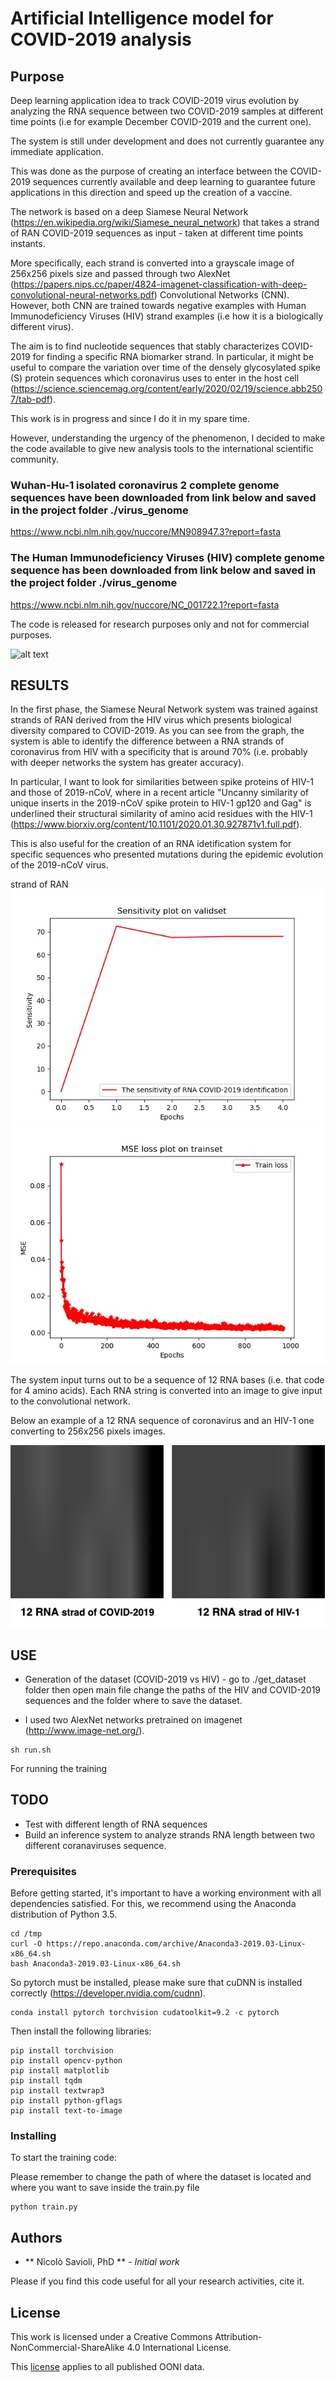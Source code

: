 # Artificial Intelligence model for COVID-2019 analysis 

## Purpose 

Deep learning application idea to track COVID-2019 virus evolution by analyzing the RNA sequence between two COVID-2019 samples at different time points (i.e for example December COVID-2019  and the current one). 

The system is still under development and does not currently guarantee any immediate application. 

This was done as the purpose of creating an interface between the COVID-2019 sequences currently available and deep learning to guarantee future applications in this direction and speed up the creation of a vaccine.

The network is based on a deep Siamese Neural Network (https://en.wikipedia.org/wiki/Siamese_neural_network) that takes a strand of RAN COVID-2019 sequences as input - taken at different time points instants.

More specifically, each strand is converted into a grayscale image of 256x256 pixels size and passed through two AlexNet (https://papers.nips.cc/paper/4824-imagenet-classification-with-deep-convolutional-neural-networks.pdf) Convolutional Networks (CNN). However, both CNN are trained towards negative examples with Human Immunodeficiency Viruses (HIV) strand examples (i.e how it is a biologically different virus).

The aim is to find nucleotide sequences that stably characterizes COVID-2019 for finding a specific RNA biomarker strand.
In particular, it might be useful to compare the variation over time of the densely glycosylated spike (S) protein sequences which coronavirus uses to enter in the host cell (https://science.sciencemag.org/content/early/2020/02/19/science.abb2507/tab-pdf).

This work is in progress and since I do it in my spare time.

However, understanding the urgency of the phenomenon, I decided to make the code available to give new analysis tools to the international scientific community. 


### Wuhan-Hu-1 isolated coronavirus 2 complete genome sequences have been downloaded from link below and saved in the project folder ./virus_genome

https://www.ncbi.nlm.nih.gov/nuccore/MN908947.3?report=fasta

### The Human Immunodeficiency Viruses (HIV) complete genome sequence has been downloaded from link below and saved in the project folder ./virus_genome

https://www.ncbi.nlm.nih.gov/nuccore/NC_001722.1?report=fasta


The code is released for research purposes only and not for commercial purposes.

![alt text](img/img.jpg)



## RESULTS

In the first phase, the Siamese Neural Network system was trained against strands of RAN derived from the HIV virus which presents biological diversity compared to COVID-2019.
As you can see from the graph, the system is able to identify the difference between a RNA strands of coronavirus from HIV with a specificity that is around 70% (i.e. probably with deeper networks the system has greater accuracy). 

In particular, I want to look for similarities between spike proteins
of HIV-1 and those of 2019-nCoV, where in a recent article "Uncanny similarity of unique inserts in the 2019-nCoV spike protein to HIV-1 gp120 and Gag" is underlined their structural similarity of amino acid residues with the HIV-1 (https://www.biorxiv.org/content/10.1101/2020.01.30.927871v1.full.pdf).

This is also useful for the creation of an RNA idetification system for specific sequences who presented mutations during the epidemic evolution of the 2019-nCoV virus.

strand of RAN
![alt text](img/valid.jpg)
![alt text](img/train.jpg)


The system input turns out to be a sequence of 12 RNA bases (i.e. that code for 4 amino acids). Each RNA string is converted into an image to give input to the convolutional network. 

Below an example of a 12 RNA sequence of coronavirus and an HIV-1 one converting to 256x256 pixels images.


![alt text](img/RNA.jpg)


## USE

* Generation of the dataset (COVID-2019 vs HIV) - go to ./get_dataset folder then open main file change the paths of the HIV and COVID-2019 sequences and the folder where to save the dataset.

* I used two AlexNet networks pretrained on imagenet (http://www.image-net.org/).   

```
sh run.sh
```

For running the training

## TODO

* Test with different length of RNA sequences
* Build an inference system to analyze strands RNA length between two different coranaviruses sequence.


### Prerequisites

Before getting started, it's important to have a working environment with all dependencies satisfied. For this, we recommend using the Anaconda distribution of Python 3.5.

```
cd /tmp
curl -O https://repo.anaconda.com/archive/Anaconda3-2019.03-Linux-x86_64.sh
bash Anaconda3-2019.03-Linux-x86_64.sh
```

So pytorch must be installed, please make sure that cuDNN is installed correctly (https://developer.nvidia.com/cudnn).

```
conda install pytorch torchvision cudatoolkit=9.2 -c pytorch
```

Then install the following libraries:

```
pip install torchvision
pip install opencv-python
pip install matplotlib
pip install tqdm
pip install textwrap3
pip install python-gflags
pip install text-to-image
```

### Installing

To start the training code: 

Please remember to change the path of where the dataset is located and where you want to save inside the train.py file


```
python train.py
```

## Authors

* ** Nicolò Savioli, PhD ** - *Initial work* 

Please if you find this code useful for all your research activities, cite it.


## License

This work is licensed under a Creative Commons Attribution-NonCommercial-ShareAlike 4.0 International License.

This [license](./LICENSE.md) applies to all published OONI data.
